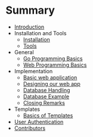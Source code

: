 # Summary

* [Introduction](README.md)
* Installation and Tools
   * [Installation](content/0.0install.md)
   * [Tools](content/0.1tools.md)
* General
   * [Go Programming Basics](content/1.0general_talk.md)
   * [Web Programming Basics](content/1.1servers.md)
* Implementation
   * [Basic web application](content/2.0implementbasics.md)
   * [Designing our web app](content/2.1functionality.md)
   * [Database Handling](content/2.2database.md)
   * [Database Example](content/2.3example.md)
   * [Closing Remarks](content/2.4closingremarks.md)
* Templates
   * [Basics of Templates](content/3.0templating.md)
* [User Authentication](content/4.0authentication.md)
* [Contributors](CONTRIBUTORS.md)

